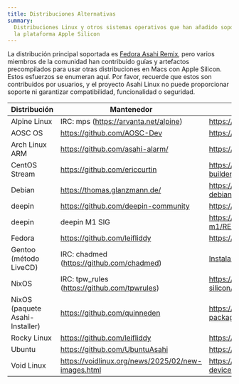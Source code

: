```yaml
---
title: Distribuciones Alternativas
summary:
  Distribuciones Linux y otros sistemas operativos que han añadido soporte para
  la plataforma Apple Silicon
---
```


La distribución principal soportada es [Fedora Asahi Remix](https://asahilinux.org/fedora/), pero varios miembros de la comunidad han contribuido guías y artefactos precompilados para usar otras distribuciones en Macs con Apple Silicon. Estos esfuerzos se enumeran aquí. Por favor, recuerde que estos son contribuidos por usuarios, y el proyecto Asahi Linux no puede proporcionar soporte ni garantizar compatibilidad, funcionalidad o seguridad.

| Distribución | Mantenedor | Guía de Instalación |
|--------------|------------|---------------------|
| Alpine Linux | IRC: mps (<https://arvanta.net/alpine>) | <https://arvanta.net/alpine/install-alpine-m1/> |
| AOSC OS | <https://github.com/AOSC-Dev> | <https://aosc.io/downloads/asahi> |
| Arch Linux ARM | <https://github.com/asahi-alarm/> | <https://github.com/asahi-alarm/asahi-alarm> |
| CentOS Stream | <https://github.com/ericcurtin> | <https://github.com/ericcurtin/asahi-centosstream-builder> |
| Debian | <https://thomas.glanzmann.de/> | <https://git.zerfleddert.de/cgi-bin/gitweb.cgi/m1-debian/> |
| deepin | <https://github.com/deepin-community> | <https://github.com/deepin-community/deepin-m1> |
| deepin | deepin M1 SIG | <https://www.deepin.org/index/docs/sig/sig/deepin-m1/README> |
| Fedora | <https://github.com/leifliddy> | <https://github.com/leifliddy/asahi-fedora-builder> |
| Gentoo<br>(método LiveCD) | IRC: chadmed (<https://github.com/chadmed>) | [Instalando Gentoo con LiveCD](installing-gentoo.md) |
| NixOS | IRC: tpw_rules (<https://github.com/tpwrules>) | <https://github.com/tpwrules/nixos-apple-silicon/blob/main/docs/uefi-standalone.md> |
| NixOS (paquete Asahi-Installer) | <https://github.com/quinneden> | <https://github.com/quinneden/nixos-asahi-package> |
| Rocky Linux | <https://github.com/leifliddy> | <https://github.com/leifliddy/asahi-rocky-builder> |
| Ubuntu | <https://github.com/UbuntuAsahi> | <https://ubuntuasahi.org/> |
| Void Linux | <https://voidlinux.org/news/2025/02/new-images.html> | <https://docs.voidlinux.org/installation/guides/arm-devices/apple-silicon.html> | 